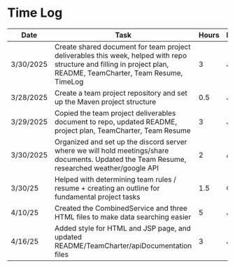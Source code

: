 # Time Log

| Date      | Task                                                                                                                                                              | Hours | Notes |
|-----------|-------------------------------------------------------------------------------------------------------------------------------------------------------------------|-------|-------|
| 3/30/2025 | Create shared document for team project deliverables this week, helped with repo structure and filling in project plan, README, TeamCharter, Team Resume, TimeLog | 3     | JC    |
| 3/28/2025 | Create a team project repository and set up the Maven project structure                                                                                           | 0.5   | JG    |
| 3/29/2025 | Copied the team project deliverables document to repo, updated README, project plan, TeamCharter, Team Resume                                                     | 3     | JG    |
| 3/30/2025 | Organized and set up the discord server where we will hold meetings/share documents. Updated the Team Resume, researched weather/google API                       | 2     | AB    |
| 3/30/25   | Helped with determining team rules / resume + creating an outline for fundamental project tasks                                                                   | 1.5   | GF    |
| 4/10/25   | Created the CombinedService and three HTML files to make data searching easier                                                                                    | 5     | JG    |
| 4/16/25   | Added style for HTML and JSP page, and updated README/TeamCharter/apiDocumentation files                                                                          | 3     | JG    |